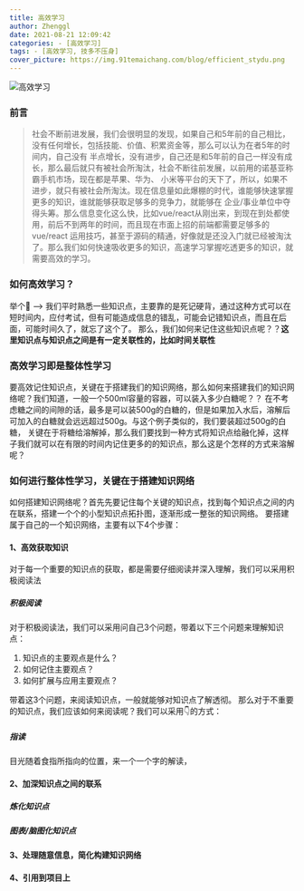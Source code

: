 ```yaml
---
title: 高效学习
author: Zhenggl
date: 2021-08-21 12:09:42
categories: - [高效学习]
tags: - [高效学习, 技多不压身]
cover_picture: https://img.91temaichang.com/blog/efficient_stydu.png
---
```


![高效学习](https://img.91temaichang.com/blog/%E9%AB%98%E6%95%88%E5%AD%A6%E4%B9%A0.png)

### 前言
> 社会不断前进发展，我们会很明显的发现，如果自己和5年前的自己相比，没有任何增长，包括技能、价值、积累资金等，那么可以认为在者5年的时间内，自己没有
> 半点增长，没有进步，自己还是和5年前的自己一样没有成长，那么最后就只有被社会所淘汰，社会不断往前发展，以前用的诺基亚称霸手机市场，现在都是苹果、华为、
> 小米等平台的天下了，所以，如果不进步，就只有被社会所淘汰。现在信息量如此爆棚的时代，谁能够快速掌握更多的知识，谁就能够获取足够多的竞争力，就能够在
> 企业/事业单位中夺得头筹。那么信息变化这么快，比如vue/react从刚出来，到现在到处都使用，前后不到两年的时间，而且现在市面上招的前端都需要足够多的vue/react
> 运用技巧，甚至于源码的精通，好像就是还没入门就已经被淘汰了。那么我们如何快速吸收更多的知识，高速学习掌握吃透更多的知识，就需要高效的学习。

### 如何高效学习？
举个🌰 --> 我们平时熟悉一些知识点，主要靠的是死记硬背，通过这种方式可以在短时间内，应付考试，但有可能造成信息的错乱，可能会记错知识点，而且在后面，可能时间久了，就忘了这个了。
那么，我们如何来记住这些知识点呢？？**这里知识点与知识点之间是有一定关联性的，比如时间关联性**
### 高效学习即是整体性学习
要高效记住知识点，关键在于搭建我们的知识网络，那么如何来搭建我们的知识网络呢？我们知道，一般一个500ml容量的容器，可以装入多少白糖呢？？
在不考虑糖之间的间隙的话，最多是可以装500g的白糖的，但是如果加入水后，溶解后可加入的白糖就会远远超过500g。与这个例子类似的，我们要装超过500g的白糖，
关键在于将糖给溶解掉，那么我们要找到一种方式将知识点给融化掉，这样子我们就可以在有限的时间内记住更多的的知识点，那么这是个怎样的方式来溶解呢？

### 如何进行整体性学习，关键在于搭建知识网络
如何搭建知识网络呢？首先先要记住每个关键的知识点，找到每个知识点之间的内在联系，搭建一个个的小型知识点拓扑图，逐渐形成一整张的知识网络。
要搭建属于自己的一个知识网络，主要有以下4个步骤：

#### 1、高效获取知识
对于每一个重要的知识点的获取，都是需要仔细阅读并深入理解，我们可以采用积极阅读法
##### 积极阅读
对于积极阅读法，我们可以采用问自己3个问题，带着以下三个问题来理解知识点：
1. 知识点的主要观点是什么？
2. 如何记住主要观点？
3. 如何扩展与应用主要观点？

带着这3个问题，来阅读知识点，一般就能够对知识点了解透彻。
那么对于不重要的知识点，我们应该如何来阅读呢？我们可以采用👇的方式：
##### 指读
目光随着食指所指向的位置，来一个一个字的解读，
#### 2、加深知识点之间的联系

##### 炼化知识点

##### 图表/脑图化知识点

#### 3、处理随意信息，简化构建知识网络

#### 4、引用到项目上
